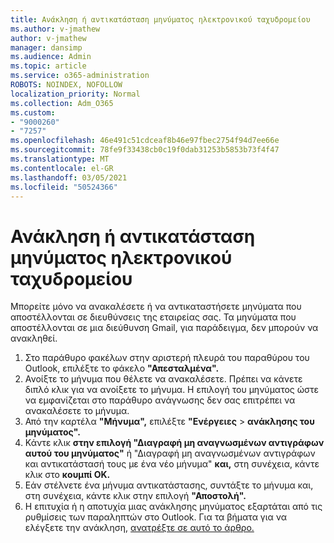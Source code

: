 ```yaml
---
title: Ανάκληση ή αντικατάσταση μηνύματος ηλεκτρονικού ταχυδρομείου
ms.author: v-jmathew
author: v-jmathew
manager: dansimp
ms.audience: Admin
ms.topic: article
ms.service: o365-administration
ROBOTS: NOINDEX, NOFOLLOW
localization_priority: Normal
ms.collection: Adm_O365
ms.custom:
- "9000260"
- "7257"
ms.openlocfilehash: 46e491c51cdceaf8b46e97fbec2754f94d7ee66e
ms.sourcegitcommit: 78fe9f33438cb0c19f0dab31253b5853b73f4f47
ms.translationtype: MT
ms.contentlocale: el-GR
ms.lasthandoff: 03/05/2021
ms.locfileid: "50524366"
---
```

# <a name="recall-or-replace-email-message"></a>Ανάκληση ή αντικατάσταση μηνύματος ηλεκτρονικού ταχυδρομείου

Μπορείτε μόνο να ανακαλέσετε ή να αντικαταστήσετε μηνύματα που αποστέλλονται σε διευθύνσεις της εταιρείας σας. Τα μηνύματα που αποστέλλονται σε μια διεύθυνση Gmail, για παράδειγμα, δεν μπορούν να ανακληθεί.

1. Στο παράθυρο φακέλων στην αριστερή πλευρά του παραθύρου του Outlook, επιλέξτε το φάκελο **"Απεσταλμένα".**
2. Ανοίξτε το μήνυμα που θέλετε να ανακαλέσετε. Πρέπει να κάνετε διπλό κλικ για να ανοίξετε το μήνυμα. Η επιλογή του μηνύματος ώστε να εμφανίζεται στο παράθυρο ανάγνωσης δεν σας επιτρέπει να ανακαλέσετε το μήνυμα.
3. Από την καρτέλα **"Μήνυμα",** επιλέξτε **"Ενέργειες**  >  **ανάκλησης του μηνύματος".**
4. Κάντε κλικ **στην επιλογή "Διαγραφή μη αναγνωσμένων αντιγράφων αυτού του μηνύματος"** ή "Διαγραφή μη αναγνωσμένων αντιγράφων και αντικατάστασή τους με ένα νέο μήνυμα" **και,** στη συνέχεια, κάντε κλικ στο **κουμπί OK.**
5. Εάν στέλνετε ένα μήνυμα αντικατάστασης, συντάξτε το μήνυμα και, στη συνέχεια, κάντε κλικ στην επιλογή **"Αποστολή".**
6. Η επιτυχία ή η αποτυχία μιας ανάκλησης μηνύματος εξαρτάται από τις ρυθμίσεις των παραληπτών στο Outlook. Για τα βήματα για να ελέγξετε την ανάκληση, [ανατρέξτε σε αυτό το άρθρο.](https://support.office.com/article/recall-or-replace-an-email-message-that-you-sent-35027f88-d655-4554-b4f8-6c0729a723a0#tocheck)
